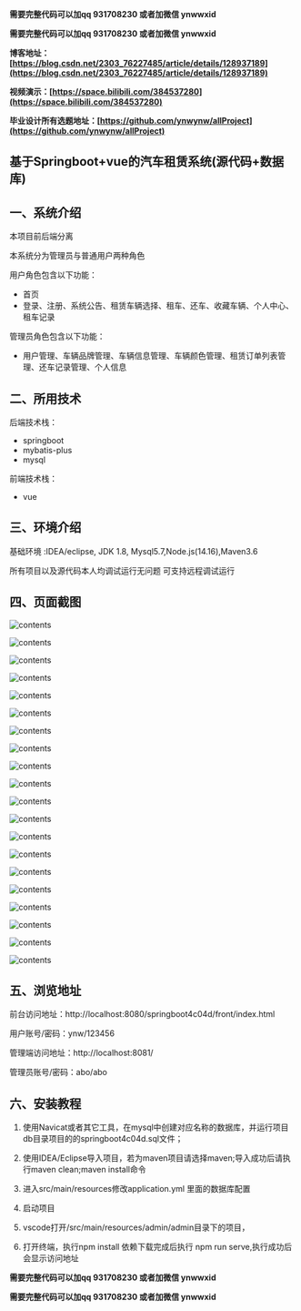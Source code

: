 **需要完整代码可以加qq  931708230 或者加微信 ynwwxid**

**需要完整代码可以加qq  931708230 或者加微信 ynwwxid**

**博客地址：[https://blog.csdn.net/2303_76227485/article/details/128937189](https://blog.csdn.net/2303_76227485/article/details/128937189)**

**视频演示：[https://space.bilibili.com/384537280](https://space.bilibili.com/384537280)**

**毕业设计所有选题地址：[https://github.com/ynwynw/allProject](https://github.com/ynwynw/allProject)**

## 基于Springboot+vue的汽车租赁系统(源代码+数据库)

## 一、系统介绍
本项目前后端分离

本系统分为管理员与普通用户两种角色

用户角色包含以下功能：
- 首页
- 登录、注册、系统公告、租赁车辆选择、租车、还车、收藏车辆、个人中心、租车记录

管理员角色包含以下功能：
- 用户管理、车辆品牌管理、车辆信息管理、车辆颜色管理、租赁订单列表管理、还车记录管理、个人信息

## 二、所用技术

后端技术栈：

- springboot
- mybatis-plus
- mysql

前端技术栈：

- vue


## 三、环境介绍

基础环境 :IDEA/eclipse, JDK 1.8, Mysql5.7,Node.js(14.16),Maven3.6

所有项目以及源代码本人均调试运行无问题 可支持远程调试运行

## 四、页面截图

![contents](./picture/picture1.png)

![contents](./picture/picture2.png)

![contents](./picture/picture3.png)

![contents](./picture/picture4.png)

![contents](./picture/picture5.png)

![contents](./picture/picture6.png)

![contents](./picture/picture7.png)

![contents](./picture/picture8.png)

![contents](./picture/picture9.png)

![contents](./picture/picture10.png)

![contents](./picture/picture11.png)

![contents](./picture/picture12.png)

![contents](./picture/picture13.png)

![contents](./picture/picture14.png)

![contents](./picture/picture15.png)

![contents](./picture/picture16.png)

![contents](./picture/picture17.png)

![contents](./picture/picture18.png)

![contents](./picture/picture19.png)

![contents](./picture/picture20.png)

## 五、浏览地址

前台访问地址：http://localhost:8080/springboot4c04d/front/index.html

用户账号/密码：ynw/123456

管理端访问地址：http://localhost:8081/

管理员账号/密码：abo/abo  

## 六、安装教程

1. 使用Navicat或者其它工具，在mysql中创建对应名称的数据库，并运行项目db目录项目的的springboot4c04d.sql文件；

2. 使用IDEA/Eclipse导入项目，若为maven项目请选择maven;导入成功后请执行maven clean;maven install命令

3. 进入src/main/resources修改application.yml 里面的数据库配置

4. 启动项目

5. vscode打开/src/main/resources/admin/admin目录下的项目，

6. 打开终端，执行npm install 依赖下载完成后执行 npm run serve,执行成功后会显示访问地址

   

**需要完整代码可以加qq  931708230 或者加微信 ynwwxid**

**需要完整代码可以加qq  931708230 或者加微信  ynwwxid**
